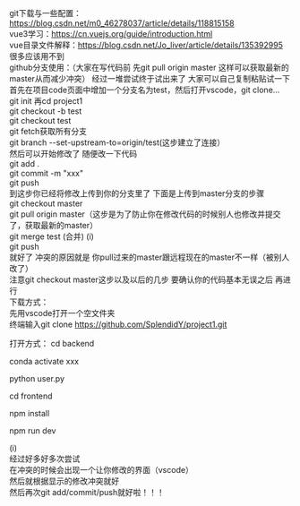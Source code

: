git下载与一些配置：https://blog.csdn.net/m0_46278037/article/details/118815158  
vue3学习：https://cn.vuejs.org/guide/introduction.html  
vue目录文件解释：https://blog.csdn.net/Jo_liver/article/details/135392995 很多应该用不到  
github分支使用：（大家在写代码前 先git pull origin master 这样可以获取最新的master从而减少冲突）
经过一堆尝试终于试出来了 大家可以自己复制粘贴试一下   
首先在项目code页面中增加一个分支名为test，然后打开vscode，git clone...  
git init  再cd project1  
git checkout -b test  
git checkout test  
git fetch获取所有分支  
git branch --set-upstream-to=origin/test(这步建立了连接）  
然后可以开始修改了  随便改一下代码  
git add .  
git commit -m "xxx"  
git push  
到这步你已经将修改上传到你的分支里了 下面是上传到master分支的步骤  
git checkout master  
git pull origin master（这步是为了防止你在修改代码的时候别人也修改并提交了，获取最新的master）  
git merge test  (合并) (i)  
git push  
就好了 
冲突的原因就是 你pull过来的master跟远程现在的master不一样（被别人改了）  
注意git checkout master这步以及以后的几步 要确认你的代码基本无误之后 再进行  
下载方式：  
先用vscode打开一个空文件夹  
终端输入git clone https://github.com/SplendidY/project1.git  

打开方式：
cd backend   
   
conda activate xxx   
   
python user.py   
   
cd frontend

npm install  
  
npm run dev 
  
(i)  
经过好多好多次尝试  
在冲突的时候会出现一个让你修改的界面（vscode）  
然后就根据显示的修改冲突就好  
然后再次git add/commit/push就好啦！！！  
